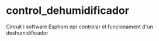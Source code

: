 # control_dehumidificador
Circuit i software Esphom epr controlar el funcionament d'un deshumidificador
